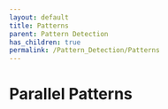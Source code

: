 ```yaml
---
layout: default
title: Patterns
parent: Pattern Detection
has_children: true
permalink: /Pattern_Detection/Patterns
---
```


# Parallel Patterns
